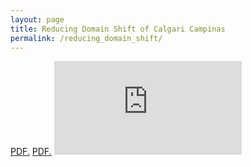 ```yaml
---
layout: page
title: Reducing Domain Shift of Calgari Campinas
permalink: /reducing_domain_shift/
---
```


<a href="morris-klasen.de/folder/document.pdf" target="_blank">PDF.</a>
<a href="" target="_blank">PDF.</a>
<embed src="https://morris-klasen.de/_posts/report.pdf" type="application/pdf" />
